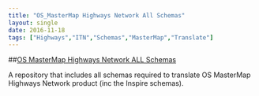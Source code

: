 ```yaml
---
title: "OS_MasterMap Highways Network All Schemas"
layout: single
date: 2016-11-18
tags: ["Highways","ITN","Schemas","MasterMap","Translate"]
---
```


##[OS MasterMap Highways Network ALL Schemas](https://github.com/OrdnanceSurvey/OS-MasterMap-Highways-Network-ALL-Schemas)

A repository that includes all schemas required to translate OS MasterMap Highways Network product (inc the Inspire schemas).

